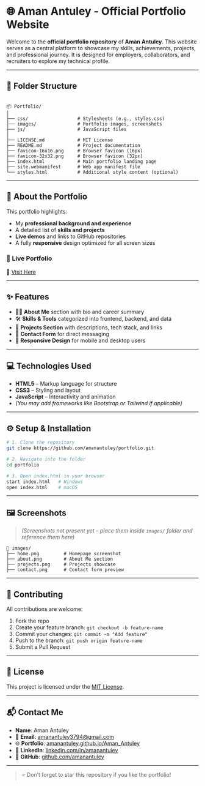 
# 🌐 Aman Antuley - Official Portfolio Website

Welcome to the **official portfolio repository** of **Aman Antuley**. This website serves as a central platform to showcase my skills, achievements, projects, and professional journey. It is designed for employers, collaborators, and recruiters to explore my technical profile.

---

## 📁 Folder Structure

```

📦 Portfolio/
│
├── css/                  # Stylesheets (e.g., styles.css)
├── images/               # Portfolio images, screenshots
├── js/                   # JavaScript files
│
├── LICENSE.md            # MIT License
├── README.md             # Project documentation
├── favicon-16x16.png     # Browser favicon (16px)
├── favicon-32x32.png     # Browser favicon (32px)
├── index.html            # Main portfolio landing page
├── site.webmanifest      # Web app manifest file
└── styles.html           # Additional style content (optional)

````

---

## 📝 About the Portfolio

This portfolio highlights:
- My **professional background and experience**
- A detailed list of **skills and projects**
- **Live demos** and links to GitHub repositories
- A fully **responsive** design optimized for all screen sizes

### 🌟 Live Portfolio  
🔗 [Visit Here](https://amanantuley.github.io/Aman_Antuley/)

---

## ✨ Features

- 🧑‍💼 **About Me** section with bio and career summary  
- 🛠 **Skills & Tools** categorized into frontend, backend, and data  
- 🚀 **Projects Section** with descriptions, tech stack, and links  
- 📩 **Contact Form** for direct messaging  
- 📱 **Responsive Design** for mobile and desktop users  

---

## 💻 Technologies Used

- **HTML5** – Markup language for structure  
- **CSS3** – Styling and layout  
- **JavaScript** – Interactivity and animation  
- *(You may add frameworks like Bootstrap or Tailwind if applicable)*

---

## ⚙️ Setup & Installation

```bash
# 1. Clone the repository
git clone https://github.com/amanantuley/portfolio.git

# 2. Navigate into the folder
cd portfolio

# 3. Open index.html in your browser
start index.html   # Windows
open index.html    # macOS
````

---

## 🖼️ Screenshots

> *(Screenshots not present yet – place them inside `images/` folder and reference them here)*

```
📁 images/
├── home.png         # Homepage screenshot
├── about.png        # About Me section
├── projects.png     # Projects showcase
├── contact.png      # Contact form preview
```

---

## 🤝 Contributing

All contributions are welcome:

1. Fork the repo
2. Create your feature branch: `git checkout -b feature-name`
3. Commit your changes: `git commit -m "Add feature"`
4. Push to the branch: `git push origin feature-name`
5. Submit a Pull Request

---

## 📄 License

This project is licensed under the [MIT License](LICENSE.md).

---

## 📬 Contact Me

* **Name**: Aman Antuley
* 📧 **Email**: [amanantuley3794@gmail.com](mailto:amanantuley3794@gmail.com)
* 🌐 **Portfolio**: [amanantuley.github.io/Aman\_Antuley](https://amanantuley.github.io/Aman_Antuley)
* 💼 **LinkedIn**: [linkedin.com/in/amanantuley](https://www.linkedin.com/in/amanantuley)
* 🐙 **GitHub**: [github.com/amanantuley](https://github.com/amanantuley)

---

> ⭐ Don’t forget to star this repository if you like the portfolio!


